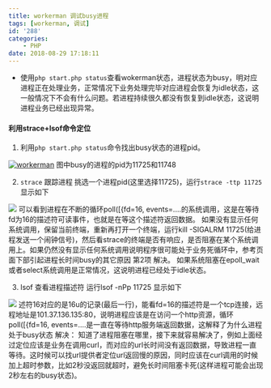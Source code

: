 ```yaml
---
title: workerman 调试busy进程
tags: [workerman, 调试]
id: '288'
categories:
    - PHP
date: 2018-08-29 17:18:11
---
```


*   使用`php start.php status`查看wokerman状态，进程状态为busy，明对应进程正在处理业务，正常情况下业务处理完毕对应进程会恢复为idle状态，这一般情况下不会有什么问题。若进程持续很久都没有恢复到idle状态，这说明进程业务已经出现异常。

#### 利用strace+lsof命令定位

1.  利用`php start.php status`命令找出busy状态的进程pid。

[![workerman](http://doc.workerman.net/images/d1903ed65ef2f3b0850e84ccbedc52aa.png "workerman")](http://doc.workerman.net/images/d1903ed65ef2f3b0850e84ccbedc52aa.png "workerman") 图中busy的进程的pid为11725和11748

2.  `strace` 跟踪进程 挑选一个进程pid(这里选择11725)，运行`strace -ttp 11725` 显示如下

[![](http://doc.workerman.net/images/7ce9f36da926f670949609dcdc593ab4.png)](http://doc.workerman.net/images/7ce9f36da926f670949609dcdc593ab4.png) 可以看到进程在不断的循环poll(\[{fd=16, events=....的系统调用，这是在等待fd为16的描述符可读事件，也就是在等这个描述符返回数据。 如果没有显示任何系统调用，保留当前终端，重新再打开一个终端，运行kill -SIGALRM 11725(给进程发送一个闹钟信号)，然后看strace的终端是否有响应，是否阻塞在某个系统调用上。如果仍然没有显示任何系统调用说明程序很可能处于业务死循环中，参考页面下部引起进程长时间busy的其它原因 第2项 解决。 如果系统阻塞在epoll\_wait或者select系统调用是正常情况，这说明进程已经处于idle状态。

3.  lsof 查看进程描述符 运行lsof -nPp 11725 显示如下

[![](http://doc.workerman.net/images/27bd629c3a1ac93f9f4b535d01df2ac1.png)](http://doc.workerman.net/images/27bd629c3a1ac93f9f4b535d01df2ac1.png) 述符16对应的是16u的记录(最后一行)，能看fd=16的描述符是一个tcp连接，远程地址是101.37.136.135:80，说明进程应该是在访问一个http资源，循环poll(\[{fd=16, events=....是一直在等待http服务端返回数据，这解释了为什么进程处于busy状态 解决： 知道了进程阻塞在哪里，接下来就容易解决了，例如上面经过定位应该是业务在调用curl，而对应的url长时间没有返回数据，导致进程一直等待。这时候可以找url提供者定位url返回慢的原因，同时应该在curl调用的时候加上超时参数，比如2秒没返回就超时，避免长时间阻塞卡死(这样进程可能会出现2秒左右的busy状态)。